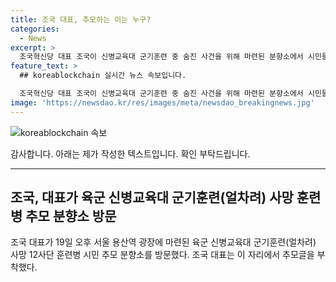 ```yaml
---
title: 조국 대표, 추모하는 이는 누구?
categories:
  - News
excerpt: >
  조국혁신당 대표 조국이 신병교육대 군기훈련 중 숨진 사건을 위해 마련된 분향소에서 시민들과 함께 추모글을 부착하고 있다.
feature_text: >
  ## koreablockchain 실시간 뉴스 속보입니다.

  조국혁신당 대표 조국이 신병교육대 군기훈련 중 숨진 사건을 위해 마련된 분향소에서 시민들과 함께 추모글을 부착하고 있다.
image: 'https://newsdao.kr/res/images/meta/newsdao_breakingnews.jpg'
---
```


<p><img src="https://newsdao.kr/res/images/meta/newsdao_breakingnews.jpg" alt="koreablockchain 속보" /></p>

<p>감사합니다. 아래는 제가 작성한 텍스트입니다. 확인 부탁드립니다.</p>

<hr />

<h2 data-ke-size="size26">조국, 대표가 육군 신병교육대 군기훈련(얼차려) 사망 훈련병 추모 분향소 방문</h2>

<p data-ke-size="size16">조국 대표가 19일 오후 서울 용산역 광장에 마련된 육군 신병교육대 군기훈련(얼차려) 사망 12사단 훈련병 시민 추모 분향소를 방문했다. 조국 대표는 이 자리에서 추모글을 부착했다.</p>

<p data-ke-size="size16">&nbsp;</p>


